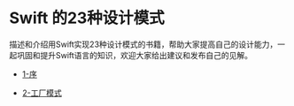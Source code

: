# Swift 的23种设计模式

描述和介绍用Swift实现23种设计模式的书籍，帮助大家提高自己的设计能力，一起巩固和提升Swift语言的知识，欢迎大家给出建议和发布自己的见解。


* [1-序](https://github.com/chausson/Swift-Design-Patterns-for-iOS/blob/master/1-序/序.md)

* [2-工厂模式](https://github.com/chausson/Swift-Design-Patterns-for-iOS/blob/master/2-工厂模式/工厂模式.md)
